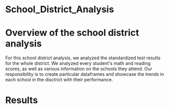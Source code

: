 # School_District_Analysis
# Overview of the school district analysis
For this school district analysis, we analyzed the standardized test results for the whole district. We analyzed every student's math and reading scores, as well as various information on the schools they attend. Our responsibility is to create particular dataframes and showcase the trends in each school in the disctrict with their performance.
# Results
